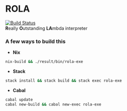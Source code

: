 # ROLA
[![Build Status](https://travis-ci.com/appositum/rola.svg?branch=master)](https://travis-ci.com/appositum/rola)
<br>
<b>R</b>eally <b>O</b>utstanding <b>LA</b>mbda interpreter

### A few ways to build this
- **Nix**
```bash
nix-build && ./result/bin/rola-exe
```

- **Stack**
```bash
stack install && stack build && stack exec rola-exe
```

- **Cabal**
```bash
cabal update
cabal new-build && cabal new-exec rola-exe
```
